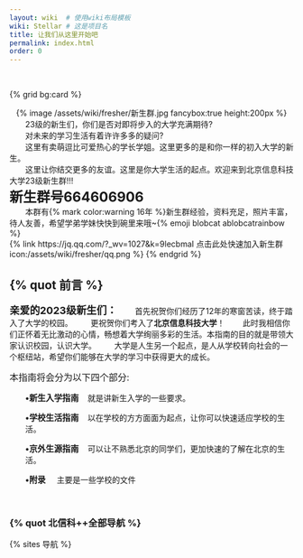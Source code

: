 ```yaml
---
layout: wiki  # 使用wiki布局模板
wiki: Stellar # 这是项目名
title: 让我们从这里开始吧
permalink: index.html
order: 0
---
```


</br>
<!-- [{% quot 点击此处快速加入新生群 icon:qq %}](https://jq.qq.com/?_wv=1027&k=9lecbmaI) -->

{% grid bg:card %}
<!-- cell left -->
<center>{% image /assets/wiki/fresher/新生群.jpg fancybox:true height:200px %}</center>
<!-- cell right -->
<left>&emsp;&emsp;23级的新生们，你们是否对即将步入的大学充满期待?</br>&emsp;&emsp;对未来的学习生活有着许许多多的疑问?</br>&emsp;&emsp;这里有卖萌逗比可爱热心的学长学姐。这里更多的是和你一样的初入大学的新生。</br>&emsp;&emsp;这里让你结交更多的友谊。这里是你大学生活的起点。欢迎来到北京信息科技大学23级新生群!!!</br><font size=5><b>新生群号664606906</b></font></br>&emsp;&emsp;本群有{% mark color:warning 16年 %}新生群经验，资料充足，照片丰富，待人友善，希望学弟学妹快快到碗里来哦~{% emoji blobcat ablobcatrainbow %}</br>{% link https://jq.qq.com/?_wv=1027&k=9lecbmaI 点击此处快速加入新生群 icon:/assets/wiki/fresher/qq.png %}</left>
{% endgrid %}




## {% quot 前言 %}

<font size=4>**亲爱的2023级新生们：**</font>
<font >&emsp;&emsp;首先祝贺你们经历了12年的寒窗苦读，终于踏入了大学的校园。 
&emsp;&emsp;更祝贺你们考入了**北京信息科技大学**！
&emsp;&emsp;此时我相信你们正怀着无比激动的心情，畅想着大学绚丽多彩的生活。本指南的目的就是带领大家认识校园，认识大学。
&emsp;&emsp;大学是人生另一个起点，是人从学校转向社会的一个枢纽站，希望你们能够在大学的学习中获得更大的成长。</font>

<p class=MsoNormal><span style='font-size:12pt'>本指南将会分为以下四个部分<span
lang=EN-US>:</span></span></p>
<p class=MsoNormal style='margin-left:21.0pt'><b><span lang=EN-US
style='font-size:11.0pt'>&#8226;</span></b><b><span style='font-size:11.0pt'>新生入学指南</span></b><span
lang=EN-US>&nbsp;&nbsp;&nbsp; </span>就是讲新生入学的一些要求。</p>
<p class=MsoNormal style='margin-left:21.0pt'><b><span lang=EN-US
style='font-size:11.0pt'>&#8226;</span></b><b><span style='font-size:11.0pt'>学校生活指南</span></b><span
lang=EN-US>&nbsp;&nbsp;&nbsp; </span>以在学校的方方面面为起点，让你可以快速适应学校的生活。</p>
<p class=MsoNormal style='margin-left:21.0pt'><b><span lang=EN-US
style='font-size:11.0pt'>&#8226;</span></b><b><span style='font-size:11.0pt'>京外生源指南</span></b><span
lang=EN-US>&nbsp;&nbsp;&nbsp; </span>可以让不熟悉北京的同学们，更加快速的了解在北京的生活。</p>
<p class=MsoNormal style='margin-left:21.0pt'><b><span lang=EN-US
style='font-size:11.0pt'>&#8226;</span></b><b><span style='font-size:11.0pt'>附录</span></b><span
lang=EN-US>&nbsp;&nbsp;&nbsp;&nbsp; </span>主要是一些学校的文件</p>

</br>

### {% quot 北信科++全部导航 %}
<!-- {% link /group 北信科群组导航 icon:/assets/wiki/icon/like.png %} -->
<!-- {% link https://www.bistu.edu.cn/ 北京信息科技大学官网 icon:/assets/wiki/fresher/caiselogo.png %}
{% link https://zhaosheng.bistu.edu.cn/ 本科生招生网 %} -->
<!-- {% link https://xaoxuu.com/wiki/stellar/ 本指南使用主题 %} -->

{% sites 导航 %}
